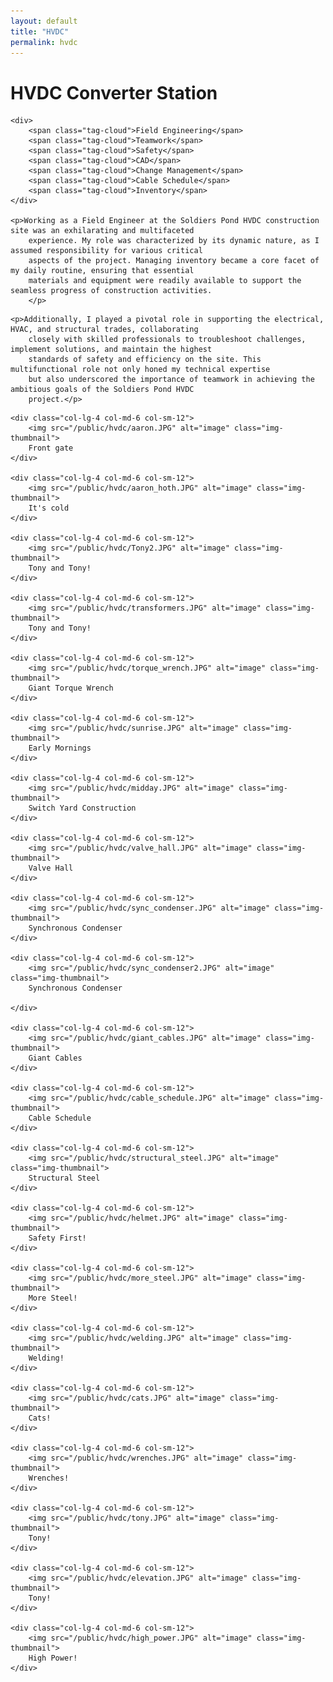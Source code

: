 ```yaml
---
layout: default
title: "HVDC"
permalink: hvdc
---
```

<div class="row align-items-center pb-3">
    <h1>HVDC Converter Station</h1>

    <div>
        <span class="tag-cloud">Field Engineering</span>
        <span class="tag-cloud">Teamwork</span>
        <span class="tag-cloud">Safety</span>
        <span class="tag-cloud">CAD</span>
        <span class="tag-cloud">Change Management</span>
        <span class="tag-cloud">Cable Schedule</span>
        <span class="tag-cloud">Inventory</span>
    </div>

    <p>Working as a Field Engineer at the Soldiers Pond HVDC construction site was an exhilarating and multifaceted
        experience. My role was characterized by its dynamic nature, as I assumed responsibility for various critical
        aspects of the project. Managing inventory became a core facet of my daily routine, ensuring that essential
        materials and equipment were readily available to support the seamless progress of construction activities.
        </p>

</div>

<div class="row align-items-center pb-3">

    <p>Additionally, I played a pivotal role in supporting the electrical, HVAC, and structural trades, collaborating
        closely with skilled professionals to troubleshoot challenges, implement solutions, and maintain the highest
        standards of safety and efficiency on the site. This multifunctional role not only honed my technical expertise
        but also underscored the importance of teamwork in achieving the ambitious goals of the Soldiers Pond HVDC
        project.</p>

</div>

<div class="row align-items-center pb-3">

    <div class="col-lg-4 col-md-6 col-sm-12">
        <img src="/public/hvdc/aaron.JPG" alt="image" class="img-thumbnail">
        Front gate
    </div>

    <div class="col-lg-4 col-md-6 col-sm-12">
        <img src="/public/hvdc/aaron_hoth.JPG" alt="image" class="img-thumbnail">
        It's cold
    </div>

    <div class="col-lg-4 col-md-6 col-sm-12">
        <img src="/public/hvdc/Tony2.JPG" alt="image" class="img-thumbnail">
        Tony and Tony!
    </div>

    <div class="col-lg-4 col-md-6 col-sm-12">
        <img src="/public/hvdc/transformers.JPG" alt="image" class="img-thumbnail">
        Tony and Tony!
    </div>

    <div class="col-lg-4 col-md-6 col-sm-12">
        <img src="/public/hvdc/torque_wrench.JPG" alt="image" class="img-thumbnail">
        Giant Torque Wrench
    </div>

    <div class="col-lg-4 col-md-6 col-sm-12">
        <img src="/public/hvdc/sunrise.JPG" alt="image" class="img-thumbnail">
        Early Mornings
    </div>

    <div class="col-lg-4 col-md-6 col-sm-12">
        <img src="/public/hvdc/midday.JPG" alt="image" class="img-thumbnail">
        Switch Yard Construction
    </div>

    <div class="col-lg-4 col-md-6 col-sm-12">
        <img src="/public/hvdc/valve_hall.JPG" alt="image" class="img-thumbnail">
        Valve Hall
    </div>

    <div class="col-lg-4 col-md-6 col-sm-12">
        <img src="/public/hvdc/sync_condenser.JPG" alt="image" class="img-thumbnail">
        Synchronous Condenser
    </div>

    <div class="col-lg-4 col-md-6 col-sm-12">
        <img src="/public/hvdc/sync_condenser2.JPG" alt="image" class="img-thumbnail">
        Synchronous Condenser

    </div>

    <div class="col-lg-4 col-md-6 col-sm-12">
        <img src="/public/hvdc/giant_cables.JPG" alt="image" class="img-thumbnail">
        Giant Cables
    </div>

    <div class="col-lg-4 col-md-6 col-sm-12">
        <img src="/public/hvdc/cable_schedule.JPG" alt="image" class="img-thumbnail">
        Cable Schedule
    </div>

    <div class="col-lg-4 col-md-6 col-sm-12">
        <img src="/public/hvdc/structural_steel.JPG" alt="image" class="img-thumbnail">
        Structural Steel
    </div>

    <div class="col-lg-4 col-md-6 col-sm-12">
        <img src="/public/hvdc/helmet.JPG" alt="image" class="img-thumbnail">
        Safety First!
    </div>

    <div class="col-lg-4 col-md-6 col-sm-12">
        <img src="/public/hvdc/more_steel.JPG" alt="image" class="img-thumbnail">
        More Steel!
    </div>

    <div class="col-lg-4 col-md-6 col-sm-12">
        <img src="/public/hvdc/welding.JPG" alt="image" class="img-thumbnail">
        Welding!
    </div>

    <div class="col-lg-4 col-md-6 col-sm-12">
        <img src="/public/hvdc/cats.JPG" alt="image" class="img-thumbnail">
        Cats!
    </div>

    <div class="col-lg-4 col-md-6 col-sm-12">
        <img src="/public/hvdc/wrenches.JPG" alt="image" class="img-thumbnail">
        Wrenches!
    </div>

    <div class="col-lg-4 col-md-6 col-sm-12">
        <img src="/public/hvdc/tony.JPG" alt="image" class="img-thumbnail">
        Tony!
    </div>

    <div class="col-lg-4 col-md-6 col-sm-12">
        <img src="/public/hvdc/elevation.JPG" alt="image" class="img-thumbnail">
        Tony!
    </div>

    <div class="col-lg-4 col-md-6 col-sm-12">
        <img src="/public/hvdc/high_power.JPG" alt="image" class="img-thumbnail">
        High Power!
    </div>

</div>